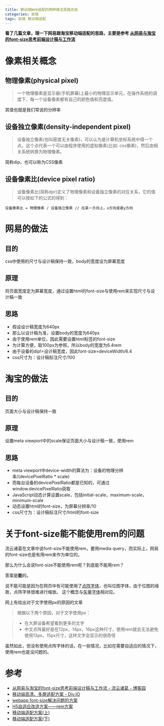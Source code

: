 ```yaml
---
title: 移动端Web适配的两种做法思路总结
categories: 前端
tags: 前端 移动端适配
---
```


**看了几篇文章，理一下网易跟淘宝移动端适配的思路，主要是参考 [从网易与淘宝的font-size思考前端设计稿与工作流][]**

# 像素相关概念

## 物理像素(physical pixel)

>一个物理像素是显示器(手机屏幕)上最小的物理显示单元，在操作系统的调度下，每一个设备像素都有自己的颜色值和亮度值。

其值也就是我们常说的分辨率

## 设备独立像素(density-independent pixel)

>设备独立像素(也叫密度无关像素)，可以认为是计算机坐标系统中得一个点，这个点代表一个可以由程序使用的虚拟像素(比如: css像素)，然后由相关系统转换为物理像素。

简称dip，也可以称为CSS像素

## 设备像素比(device pixel ratio)

>设备像素比(简称dpr)定义了物理像素和设备独立像素的对应关系，它的值可以按如下的公式的得到：

```
设备像素比 = 物理像素 / 设备独立像素 // 在某一方向上，x方向或者y方向
```

# 网易的做法

## 目的

css中使用的尺寸与设计稿保持一致，body的宽度设为屏幕宽度

## 原理

将页面宽度定为屏幕宽度，通过设置html的font-size与使用rem来实现尺寸与设计稿一致

## 思路

* 假设设计稿宽度为640px
* 那么以设计稿为准，设置body的宽度为640px
* 由于使用rem单位，因此需要设置html标签的font-size
* 为计算方便，取100px为参照，所以body的宽度为6.4rem
* 由于设备的dip!=设计稿宽度，因此font-size=deviceWidth/6.4
* css尺寸为：设计稿标注尺寸/100

# 淘宝的做法

## 目的

页面大小与设计稿保持一致

## 原理

设置meta viewport中的scale保证页面大小与设计稿一致，使用rem

## 思路

* meta viewport中device-width的算法为：设备的物理分辨率/(devicePixelRatio * scale)
* 而每台设备的devicePixelRatio都是已知的，可通过window.devicePixelRatio获取
* JavaScript动态计算设置scale，包括initial-scale，maximum-scale，minimum-scale
* 动态设置html的font-size，为屏幕分辨率/10
* css尺寸为：设计稿标注尺寸/html的font-size

# 关于font-size能不能使用rem的问题

流云诸葛在文章中说font-size不能使用rem，要用media query，而实际上，网易的font-size也是有用rem来作为单位的。

那么为什么会说font-size不能使用rem呢？到底能不能用rem？

答案是**能**的。

说不能可能是因为在网页中有可能使用了[点阵字体][]，也叫位图字体，由于位图的缘故，点阵字体很难进行缩放。
这个概念与[矢量字体][]相对应。

网上有给出对于文字使用px的原因的文章

>根据以下两个原因，对于文字使用px：

>* 在大屏设备希望看到更多的文字
>* 中文点阵最好是在12px，14px，16px这种尺寸，使用rem就会无法避免使用13px，15px尺寸，这样文字会显示的很奇怪

虽然如此，但没有使用点阵字体的话，在一些情况，比如在需要自适应的情况下，使用rem也是没问题的。

# 参考

* [从网易与淘宝的font-size思考前端设计稿与工作流 - 流云诸葛 - 博客园][从网易与淘宝的font-size思考前端设计稿与工作流]
* [移动端高清、多屏适配方案 - Div.IO][]
* [webapp font-size解决问题的方案][]
* [H5自适应改造方案——rem方案][]
* [移动端适配方案(上)][]
* [移动端适配方案(下)][]



[从网易与淘宝的font-size思考前端设计稿与工作流]: http://www.cnblogs.com/lyzg/p/4877277.html
[点阵字体]: https://zh.wikipedia.org/wiki/%E7%82%B9%E9%98%B5%E5%AD%97%E4%BD%93
[矢量字体]: https://zh.wikipedia.org/wiki/%E7%9F%A2%E9%87%8F%E5%AD%97%E4%BD%93
[移动端高清、多屏适配方案 - Div.IO]: http://div.io/topic/1092
[webapp font-size解决问题的方案]: http://blog.csdn.net/huang100qi/article/details/49886713
[H5自适应改造方案——rem方案]: https://github.com/imweb/mobile/issues/3
[移动端适配方案(上)]: https://github.com/riskers/blog/issues/17
[移动端适配方案(下)]: https://github.com/riskers/blog/issues/18
